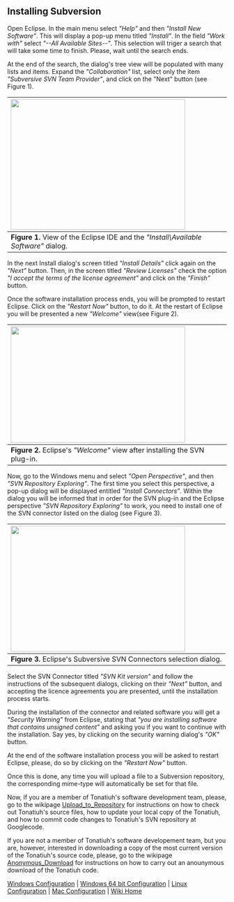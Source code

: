 ## Installing Subversion ##

Open Eclipse. In the main menu select _"Help"_ and then _"Install New Software"_. This will display a pop-up menu titled _"Install"_. In the field _"Work with"_ select _"--All Available Sites--"_. This selection will triger a search that will take some time to finish. Please, wait until the search ends.

At the end of the search, the dialog's tree view will be populated with many lists and items. Expand the _"Collaboration"_ list, select only the item _"Subversive SVN Team Provider"_, and click on the "Next" button (see Figure 1).

|<a href='http://picasaweb.google.com/lh/photo/3BLcQH5sqlrFjj2bty17Zg?feat=embedwebsite'><img src='http://lh3.ggpht.com/_tmEVMS15i5Y/TLOfrNXrcCI/AAAAAAAAArQ/WIPx5Cs68c8/s400/Eclipse_available_software.png' height='299' width='400' /></a>|
|:-------------------------------------------------------------------------------------------------------------------------------------------------------------------------------------------------------------------------------------------|
| **Figure 1.** View of the Eclipse IDE and the _"Install\Available Software"_ dialog.                                                                                                                                                       |

In the next Install dialog's screen titled _"Install Details"_ click again on the _"Next"_ button. Then, in the screen titled _"Review Licenses"_ check the option _"I accept the terms of the license agreement"_ and click on the _"Finish"_ button.

Once the software installation process ends, you will be prompted to restart Eclipse. Click on the _"Restart Now"_ button, to do it. At the restart of Eclipse you will be presented a new _"Welcome"_ view(see Figure 2).

|<a href='http://picasaweb.google.com/lh/photo/J5PDC2iXqVXdFSYrliYJvQ?feat=embedwebsite'><img src='http://lh3.ggpht.com/_tmEVMS15i5Y/TLOmYN8b5bI/AAAAAAAAArc/lz2At3ywp38/s400/Eclipse_welcome_overview.png' height='266' width='400' /></a>|
|:-----------------------------------------------------------------------------------------------------------------------------------------------------------------------------------------------------------------------------------------|
| **Figure 2.** Eclipse's _"Welcome"_ view after installing the SVN plug-in.                                                                                                                                                               |

Now, go to the Windows menu and select _"Open Perspective"_, and then _"SVN Repository Exploring"_. The first time you select this perspective, a pop-up dialog will be displayed entitled _"Install Connectors"_. Within the dialog you will be informed that in order for the SVN plug-in and the Eclipse perspective _"SVN Repository Exploring"_ to work, you need to install one of the SVN connector listed on the dialog (see Figure 3).

|<a href='http://picasaweb.google.com/lh/photo/fw2cK0HZ88Y1EQSL_D9zZA?feat=embedwebsite'><img src='http://lh3.ggpht.com/_tmEVMS15i5Y/TLOuJyX0CgI/AAAAAAAAArs/LhHIVthMIGo/s400/Marble_svn_connectors.png' height='288' width='400' /></a>|
|:--------------------------------------------------------------------------------------------------------------------------------------------------------------------------------------------------------------------------------------|
| **Figure 3.** Eclipse's Subversive SVN Connectors selection dialog.                                                                                                                                                                   |

Select the SVN Connector titled _"SVN Kit version"_ and follow the instructions of the subsequent dialogs, clicking on their _"Next"_ button, and accepting the licence agreements you are presented, until the installation process starts.

During the installation of the connector and related software you will get a _"Security Warning"_ from Eclipse, stating that _"you are installing software that contains unsigned content"_ and asking you if you want to continue with the installation. Say yes, by clicking on the security warning dialog's _"OK"_ button.

At the end of the software installation process you will be asked to restart Eclipse, please, do so by clicking on the _"Restart Now"_ button.

Once this is done, any time you will upload a file to a Subversion repository, the corresponding mime-type will automatically be set for that file.

Now, if you are a member of Tonatiuh's software development team, please, go to the wikipage [Upload\_to\_Repository](Upload_to_Repository.md) for instructions on how to check out Tonatiuh's source files, how to update your local copy of the Tonatiuh, and how to commit code changes to Tonatiuh's SVN repository at Googlecode.

If you are not a member of Tonatiuh's software developement team, but you are, however, interested in downloading a copy of the most current version of the Tonatiuh's source code, please, go to the wikipage [Anonymous\_Download](Anonymous_Download.md) for instructions on how to carry out an anounymous download of the Tonatiuh code.


[Windows Configuration](http://code.google.com/p/tonatiuh/wiki/InstallingForWindows) | [Windows 64 bit Configuration](http://code.google.com/p/tonatiuh/wiki/InstallingForWindows64) |
[Linux Configuration](InstallingForLinux.md) |
[Mac Configuration](InstallingForMac.md) |
[Wiki Home](http://code.google.com/p/tonatiuh/w/list)